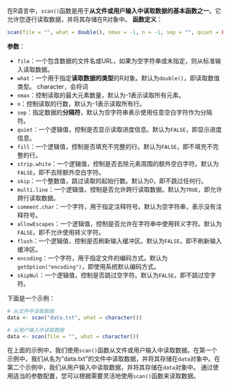 在R语言中，`scan()`函数是用于**从文件或用户输入中读取数据的基本函数之一**。它允许您逐行读取数据，并将其存储在R对象中。
**函数定义**：
```R
scan(file = "", what = double(), nmax = -1, n = -1, sep = "", quiet = FALSE, fill = FALSE, strip.white = FALSE, skip = 0, multi.line = TRUE, comment.char = "", allowEscapes = FALSE, flush = FALSE, encoding = getOption("encoding"), skipNul = FALSE)
```

**参数**：
- `file`：一个包含数据的文件名或URL，如果为空字符串或未指定，则从标准输入读取数据。
- `what`：一个用于指定**读取数据的类型**的R对象。默认为`double()`，即读取数值类型。
character，会将词
- `nmax`：控制读取的最大元素数量，默认为-1表示读取所有元素。
- `n`：控制读取的行数，默认为-1表示读取所有行。
- `sep`：指定数据的**分隔符**，默认为空字符串表示使用任意空白字符作为分隔符。
- `quiet`：一个逻辑值，控制是否显示读取进度信息。默认为`FALSE`，即显示进度信息。
- `fill`：一个逻辑值，控制是否填充不完整的行。默认为`FALSE`，即不填充不完整的行。
- `strip.white`：一个逻辑值，控制是否去除元素周围的额外空白字符。默认为`FALSE`，即不去除额外空白字符。
- `skip`：一个整数值，跳过读取的起始行数。默认为0，即不跳过任何行。
- `multi.line`：一个逻辑值，控制是否允许跨行读取数据。默认为`TRUE`，即允许跨行读取数据。
- `comment.char`：一个字符，用于指定注释符号。默认为空字符串，表示没有注释符号。
- `allowEscapes`：一个逻辑值，控制是否允许在字符串中使用转义字符。默认为`FALSE`，即不允许使用转义字符。
- `flush`：一个逻辑值，控制是否刷新输入缓冲区。默认为`FALSE`，即不刷新输入缓冲区。
- `encoding`：一个字符，用于指定文件的编码方式。默认为`getOption("encoding")`，即使用系统默认编码方式。
- `skipNul`：一个逻辑值，控制是否跳过空字符。默认为`FALSE`，即不跳过空字符。

下面是一个示例：

```R
# 从文件中读取数据
data <- scan("data.txt", what = character())

# 从用户输入中读取数据
data <- scan(file = "", what = character())
```

在上面的示例中，我们使用`scan()`函数从文件或用户输入中读取数据。在第一个示例中，我们从名为"data.txt"的文件中读取数据，并将其存储在`data`对象中。在第二个示例中，我们从用户输入中读取数据，并将其存储在`data`对象中。
通过使用适当的参数配置，您可以根据需要灵活地使用`scan()`函数来读取数据。
